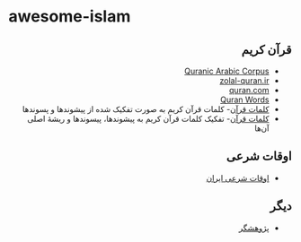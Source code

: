 # awesome-islam

<div dir=rtl>

## قرآن کریم
- [Quranic Arabic Corpus](http://corpus.quran.com/)
- [zolal-quran.ir](https://github.com/sobhe/zolal)
- [quran.com](https://github.com/quran/quran.com-frontend)
- [Quran Words](https://github.com/khajavi/Quran-Words)
- [کلمات قرآن](http://textmining.noorsoft.org/fa/News/View/89373/)- کلمات قرآن کریم به صورت تفکیک شده از پیشوندها و پسوندها
- [کلمات قرآن](http://textmining.noorsoft.org/fa/News/View/90350/)- تفکیک کلمات قرآن کریم به پیشوندها، پیسوندها و ریشهٔ اصلی آن‌ها

## اوقات شرعی
- [اوقات شرعی ایران](http://intime.ir/)

## دیگر
- [پژوهشگر](http://tahqiq.ir/)
